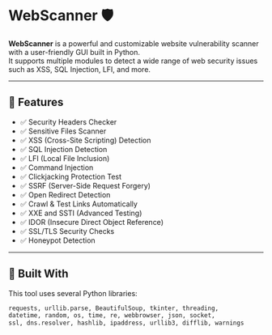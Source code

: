 # WebScanner 🛡️

**WebScanner** is a powerful and customizable website vulnerability scanner with a user-friendly GUI built in Python.  
It supports multiple modules to detect a wide range of web security issues such as XSS, SQL Injection, LFI, and more.

---

## 🚀 Features

- ✅ Security Headers Checker
- ✅ Sensitive Files Scanner
- ✅ XSS (Cross-Site Scripting) Detection
- ✅ SQL Injection Detection
- ✅ LFI (Local File Inclusion)
- ✅ Command Injection
- ✅ Clickjacking Protection Test
- ✅ SSRF (Server-Side Request Forgery)
- ✅ Open Redirect Detection
- ✅ Crawl & Test Links Automatically
- ✅ XXE and SSTI (Advanced Testing)
- ✅ IDOR (Insecure Direct Object Reference)
- ✅ SSL/TLS Security Checks
- ✅ Honeypot Detection

---

## 🧰 Built With

This tool uses several Python libraries:

```python
requests, urllib.parse, BeautifulSoup, tkinter, threading,
datetime, random, os, time, re, webbrowser, json, socket,
ssl, dns.resolver, hashlib, ipaddress, urllib3, difflib, warnings
